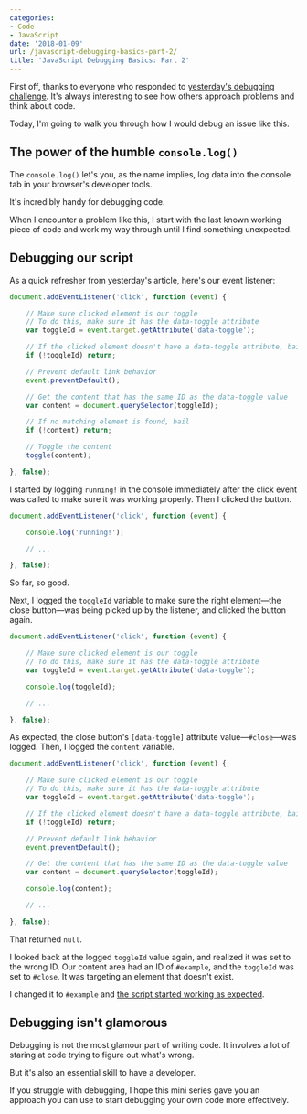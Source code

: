 ```yaml
---
categories:
- Code
- JavaScript
date: '2018-01-09'
url: /javascript-debugging-basics-part-2/
title: 'JavaScript Debugging Basics: Part 2'
---
```


First off, thanks to everyone who responded to [yesterday's debugging challenge](/javascript-debugging-basics-part-1/). It's always interesting to see how others approach problems and think about code.

Today, I'm going to walk you through how I would debug an issue like this.

## The power of the humble `console.log()`

The `console.log()` let's you, as the name implies, log data into the console tab in your browser's developer tools.

It's incredibly handy for debugging code.

When I encounter a problem like this, I start with the last known working piece of code and work my way through until I find something unexpected.

## Debugging our script

As a quick refresher from yesterday's article, here's our event listener:

```js
document.addEventListener('click', function (event) {

    // Make sure clicked element is our toggle
    // To do this, make sure it has the data-toggle attribute
    var toggleId = event.target.getAttribute('data-toggle');

    // If the clicked element doesn't have a data-toggle attribute, bail
    if (!toggleId) return;

    // Prevent default link behavior
    event.preventDefault();

    // Get the content that has the same ID as the data-toggle value
    var content = document.querySelector(toggleId);

    // If no matching element is found, bail
    if (!content) return;

    // Toggle the content
    toggle(content);

}, false);
```

I started by logging `running!` in the console immediately after the click event was called to make sure it was working properly. Then I clicked the button.

```js
document.addEventListener('click', function (event) {

    console.log('running!');

    // ...

}, false);
```

So far, so good.

Next, I logged the `toggleId` variable to make sure the right element&mdash;the close button&mdash;was being picked up by the listener, and clicked the button again.

```js
document.addEventListener('click', function (event) {

    // Make sure clicked element is our toggle
    // To do this, make sure it has the data-toggle attribute
    var toggleId = event.target.getAttribute('data-toggle');

    console.log(toggleId);

    // ...

}, false);
```

As expected, the close button's `[data-toggle]` attribute value&mdash;`#close`&mdash;was logged. Then, I logged the `content` variable.

```js
document.addEventListener('click', function (event) {

    // Make sure clicked element is our toggle
    // To do this, make sure it has the data-toggle attribute
    var toggleId = event.target.getAttribute('data-toggle');

    // If the clicked element doesn't have a data-toggle attribute, bail
    if (!toggleId) return;

    // Prevent default link behavior
    event.preventDefault();

    // Get the content that has the same ID as the data-toggle value
    var content = document.querySelector(toggleId);

    console.log(content);

    // ...

}, false);
```

That returned `null`.

I looked back at the logged `toggleId` value again, and realized it was set to the wrong ID. Our content area had an ID of `#example`, and the `toggleId` was set to `#close`. It was targeting an element that doesn't exist.

I changed it to `#example` and [the script started working as expected](https://jsfiddle.net/cferdinandi/yje424xt/20/).

## Debugging isn't glamorous

Debugging is not the most glamour part of writing code. It involves a lot of staring at code trying to figure out what's wrong.

But it's also an essential skill to have a developer.

If you struggle with debugging, I hope this mini series gave you an approach you can use to start debugging your own code more effectively.